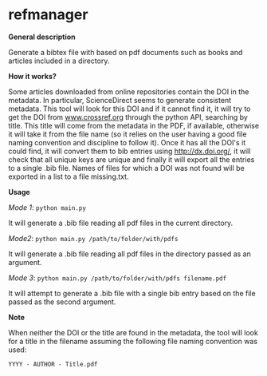 # refmanager

**General description**

Generate a bibtex file with based on pdf documents such as books and articles included in a directory.

**How it works?**

Some articles downloaded from online repositories contain the DOI in the metadata. In particular, ScienceDirect seems to generate consistent metadata. This tool will look for this DOI and if it cannot find it, it will try to get the DOI from www.crossref.org through the python API, searching by title. This title will come from the metadata in the PDF, if available, otherwise it will take it from the file name (so it relies on the user having a good file naming convention and discipline to follow it). Once it has all the DOI's it could find, it will convert them to bib entries using http://dx.doi.org/<doi>, it will check that all unique keys are unique and finally it will export all the entries to a single .bib file. Names of files for which a DOI was not found will be exported in a list to a file missing.txt.

**Usage**

*Mode 1*: `python main.py`

It will generate a .bib file reading all pdf files in the current directory.

*Mode2*: `python main.py /path/to/folder/with/pdfs`

It will generate a .bib file reading all pdf files in the directory passed as an argument.

*Mode 3*: `python main.py /path/to/folder/with/pdfs filename.pdf`

It will attempt to generate a .bib file with a single bib entry based on the file passed as the second argument.

**Note**

When neither the DOI or the title are found in the metadata, the tool will look for a title in the filename assuming the following file naming convention was used:

```YYYY - AUTHOR - Title.pdf```



